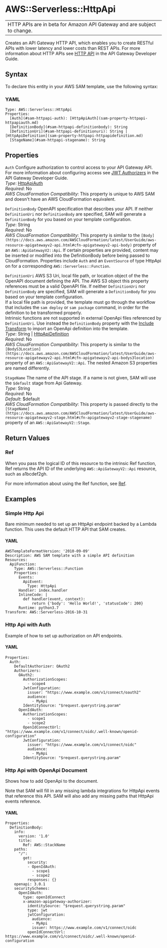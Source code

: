# AWS::Serverless::HttpApi<a name="sam-resource-httpapi"></a>


|  | 
| --- |
| HTTP APIs are in beta for Amazon API Gateway and are subject to change\. | 

Creates an API Gateway HTTP API, which enables you to create RESTful APIs with lower latency and lower costs than REST APIs\. For more information about HTTP APIs see [HTTP API](https://docs.aws.amazon.com/apigateway/latest/developerguide/http-api.html) in the API Gateway Developer Guide\.

## Syntax<a name="sam-resource-httpapi-syntax"></a>

To declare this entity in your AWS SAM template, use the following syntax:

### YAML<a name="sam-resource-httpapi-syntax.yaml"></a>

```
Type: AWS::Serverless::HttpApi
Properties:
  [Auth](#sam-httpapi-auth): [HttpApiAuth](sam-property-httpapi-httpapiauth.md)
  [DefinitionBody](#sam-httpapi-definitionbody): String
  [DefinitionUri](#sam-httpapi-definitionuri): String | [HttpApiDefinition](sam-property-httpapi-httpapidefinition.md)
  [StageName](#sam-httpapi-stagename): String
```

## Properties<a name="sam-resource-httpapi-properties"></a>

 `Auth`   <a name="sam-httpapi-auth"></a>
Configure authorization to control access to your API Gateway API\.  
For more information about configuring access see [JWT Authorizers](https://docs.aws.amazon.com/apigateway/latest/developerguide/http-api-jwt-authorizer.html) in the API Gateway Developer Guide\.  
*Type*: [HttpApiAuth](sam-property-httpapi-httpapiauth.md)  
*Required*: No  
*AWS CloudFormation Compatibility*: This property is unique to AWS SAM and doesn't have an AWS CloudFormation equivalent\.

 `DefinitionBody`   <a name="sam-httpapi-definitionbody"></a>
OpenAPI specification that describes your API\. If neither `DefinitionUri` nor `DefinitionBody` are specified, SAM will generate a `DefinitionBody` for you based on your template configuration\.  
*Type*: String  
*Required*: No  
*AWS CloudFormation Compatibility*: This property is similar to the `[Body](https://docs.aws.amazon.com/AWSCloudFormation/latest/UserGuide/aws-resource-apigatewayv2-api.html#cfn-apigatewayv2-api-body)` property of an `AWS::ApiGatewayV2::Api`\. If certain properties are provided, content may be inserted or modified into the DefinitionBody before being passed to CloudFormation\. Properties include `Auth` and an `EventSource` of type HttpApi on for a corresponding `AWS::Serverless::Function`\.

 `DefinitionUri`   <a name="sam-httpapi-definitionuri"></a>
AWS S3 Uri, local file path, or location object of the the OpenAPI document defining the API\. The AWS S3 object this property references must be a valid OpenAPI file\. If neither `DefinitionUri` nor `DefinitionBody` are specified, SAM will generate a `DefinitionBody` for you based on your template configuration\.  
If a local file path is provided, the template must go through the workflow that includes the `sam deploy` or `sam package` command, in order for the definition to be transformed properly\.  
Intrinsic functions are not supported in external OpenApi files referenced by `DefinitionUri`\. Use instead the `DefinitionBody` property with the [Include Transform](https://docs.aws.amazon.com/AWSCloudFormation/latest/UserGuide/create-reusable-transform-function-snippets-and-add-to-your-template-with-aws-include-transform.html) to import an OpenApi definition into the template\.  
*Type*: String \| [HttpApiDefinition](sam-property-httpapi-httpapidefinition.md)  
*Required*: No  
*AWS CloudFormation Compatibility*: This property is similar to the `[BodyS3Location](https://docs.aws.amazon.com/AWSCloudFormation/latest/UserGuide/aws-resource-apigatewayv2-api.html#cfn-apigatewayv2-api-bodys3location)` property of an `AWS::ApiGatewayV2::Api`\. The nested Amazon S3 properties are named differently\.

 `StageName`   <a name="sam-httpapi-stagename"></a>
The name of the API stage\. If a name is not given, SAM will use the `$default` stage from Api Gateway\.  
*Type*: String  
*Required*: No  
*Default*: $default  
*AWS CloudFormation Compatibility*: This property is passed directly to the `[StageName](https://docs.aws.amazon.com/AWSCloudFormation/latest/UserGuide/aws-resource-apigatewayv2-stage.html#cfn-apigatewayv2-stage-stagename)` property of an `AWS::ApiGatewayV2::Stage`\.

## Return Values<a name="sam-resource-httpapi-return-values"></a>

### Ref<a name="sam-resource-httpapi-return-values-ref"></a>

When you pass the logical ID of this resource to the intrinsic Ref function, Ref returns the API ID of the underlying `AWS::ApiGatewayV2::Api` resource, such as a1bcdef2gh\.

For more information about using the Ref function, see [Ref](https://docs.aws.amazon.com/AWSCloudFormation/latest/UserGuide/intrinsic-function-reference-ref.html)\. 

## Examples<a name="sam-resource-httpapi--examples"></a>

### Simple Http Api<a name="sam-resource-httpapi--examples--simple-http-api"></a>

Bare minimum needed to set up an HttpApi endpoint backed by a Lambda function\. This uses the default HTTP API that SAM creates\.

#### YAML<a name="sam-resource-httpapi--examples--simple-http-api--yaml"></a>

```
AWSTemplateFormatVersion: '2010-09-09'
Description: AWS SAM template with a simple API definition
Resources:
  ApiFunction:
    Type: AWS::Serverless::Function
    Properties:
      Events:
        ApiEvent:
          Type: HttpApi
      Handler: index.handler
      InlineCode: |
        def handler(event, context):
            return {'body': 'Hello World!', 'statusCode': 200}
      Runtime: python3.7
Transform: AWS::Serverless-2016-10-31
```

### Http Api with Auth<a name="sam-resource-httpapi--examples--http-api-with-auth"></a>

Example of how to set up authorization on API endpoints\.

#### YAML<a name="sam-resource-httpapi--examples--http-api-with-auth--yaml"></a>

```
Properties:
  Auth:
    DefaultAuthorizer: OAuth2
    Authorizers:
      OAuth2:
        AuthorizationScopes:
          - scope4
        JwtConfiguration:
          issuer: "https://www.example.com/v1/connect/oauth2"
          audience:
            - MyApi
        IdentitySource: "$request.querystring.param"
      OpenIdAuth:
        AuthorizationScopes:
          - scope1
          - scope2
        OpenIdConnectUrl: "https://www.example.com/v1/connect/oidc/.well-known/openid-configuration"
        JwtConfiguration:
          issuer: "https://www.example.com/v1/connect/oidc"
          audience:
            - MyApi
        IdentitySource: "$request.querystring.param"
```

### Http Api with OpenApi Document<a name="sam-resource-httpapi--examples--http-api-with-openapi-document"></a>

Shows how to add OpenApi to the document\.

Note that SAM will fill in any missing lambda integrations for HttpApi events that reference this API\. SAM will also add any missing paths that HttpApi events reference\.

#### YAML<a name="sam-resource-httpapi--examples--http-api-with-openapi-document--yaml"></a>

```
Properties:
  DefinitionBody:
    info:
      version: '1.0'
      title:
        Ref: AWS::StackName
    paths:
      "/":
        get:
          security:
          - OpenIdAuth:
            - scope1
            - scope2
          responses: {}
    openapi: 3.0.1
    securitySchemes:
      OpenIdAuth:
        type: openIdConnect
        x-amazon-apigateway-authorizer:
          identitySource: "$request.querystring.param"
          type: jwt
          jwtConfiguration:
            audience:
            - MyApi
            issuer: https://www.example.com/v1/connect/oidc
          openIdConnectUrl: https://www.example.com/v1/connect/oidc/.well-known/openid-configuration
```